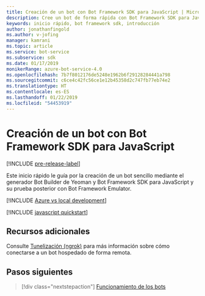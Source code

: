 ```yaml
---
title: Creación de un bot con Bot Framework SDK para JavaScript | Microsoft Docs
description: Cree un bot de forma rápida con Bot Framework SDK para JavaScript.
keywords: inicio rápido, bot framework sdk, introducción
author: jonathanfingold
ms.author: v-jofing
manager: kamrani
ms.topic: article
ms.service: bot-service
ms.subservice: sdk
ms.date: 01/17/2019
monikerRange: azure-bot-service-4.0
ms.openlocfilehash: 7b7f8012176de5248e1962b6f29128284441a798
ms.sourcegitcommit: c6ce4c42fc56ce1e12b45358d2c747fb77eb74e2
ms.translationtype: HT
ms.contentlocale: es-ES
ms.lasthandoff: 01/22/2019
ms.locfileid: "54453919"
---
```

# <a name="create-a-bot-with-the-bot-framework-sdk-for-javascript"></a>Creación de un bot con Bot Framework SDK para JavaScript

[!INCLUDE [pre-release-label](../includes/pre-release-label.md)]

Este inicio rápido le guía por la creación de un bot sencillo mediante el generador Bot Builder de Yeoman y Bot Framework SDK para JavaScript y su prueba posterior con Bot Framework Emulator.

[!INCLUDE [Azure vs local development](~/includes/snippet-quickstart-paths.md)]

[!INCLUDE [javascript quickstart](~/includes/quickstart-javascript.md)]

## <a name="additional-resources"></a>Recursos adicionales

Consulte [Tunelización (ngrok)](https://github.com/Microsoft/BotFramework-Emulator/wiki/Tunneling-(ngrok)) para más información sobre cómo conectarse a un bot hospedado de forma remota.

## <a name="next-steps"></a>Pasos siguientes

> [!div class="nextstepaction"]
> [Funcionamiento de los bots](../v4sdk/bot-builder-basics.md)
